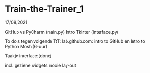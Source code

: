 # Train-the-Trainer_1
17/08/2021

GitHub vs PyCharm (main.py)
Intro Tkinter (interface.py)

To do's tegen volgende TtT:
lab.github.com: intro to GitHub en Intro to Python
Mosh (6-uur)

Taakje Interface:(done)

incl. geziene widgets
mooie lay-out
